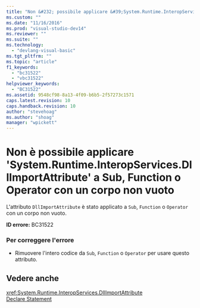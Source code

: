 ```yaml
---
title: "Non &#232; possibile applicare &#39;System.Runtime.InteropServices.DllImportAttribute&#39; a Sub, Function o Operator con un corpo non vuoto | Microsoft Docs"
ms.custom: ""
ms.date: "11/16/2016"
ms.prod: "visual-studio-dev14"
ms.reviewer: ""
ms.suite: ""
ms.technology: 
  - "devlang-visual-basic"
ms.tgt_pltfrm: ""
ms.topic: "article"
f1_keywords: 
  - "bc31522"
  - "vbc31522"
helpviewer_keywords: 
  - "BC31522"
ms.assetid: 9548cf98-8a13-4f09-b6b5-2f57273c1571
caps.latest.revision: 10
caps.handback.revision: 10
author: "stevehoag"
ms.author: "shoag"
manager: "wpickett"
---
```

# Non &#232; possibile applicare &#39;System.Runtime.InteropServices.DllImportAttribute&#39; a Sub, Function o Operator con un corpo non vuoto
L'attributo `DllImportAttribute` è stato applicato a `Sub`, `Function` o `Operator` con un corpo non vuoto.  
  
 **ID errore:** BC31522  
  
### Per correggere l'errore  
  
-   Rimuovere l'intero codice da `Sub`, `Function` o `Operator` per usare questo attributo.  
  
## Vedere anche  
 <xref:System.Runtime.InteropServices.DllImportAttribute>   
 [Declare Statement](/dotnet/visual-basic/language-reference/statements/declare-statement)